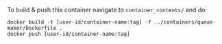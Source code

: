 To build & push this container navigate to `container_contents/` and do:

```
docker build -t [user-id/container-name:tag] -f ../containers/queue-maker/Dockerfile .
docker push [user-id/container-name:tag]
```